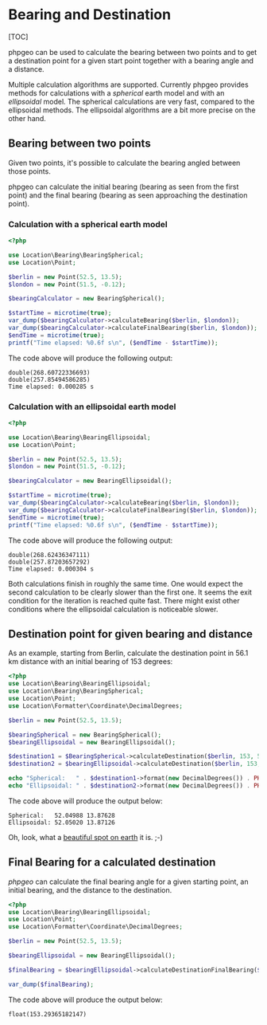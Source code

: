 # Bearing and Destination

[TOC]

phpgeo can be used to calculate the bearing between two points and to
get a destination point for a given start point together with a bearing
angle and a distance.

Multiple calculation algorithms are supported. Currently phpgeo provides
methods for calculations with a _spherical_ earth model and with an
_ellipsoidal_ model. The spherical calculations are very fast, compared
to the ellipsoidal methods. The ellipsoidal algorithms are a bit more
precise on the other hand.

## Bearing between two points

Given two points, it's possible to calculate the bearing angled between
those points.

phpgeo can calculate the initial bearing (bearing as seen from the first
point) and the final bearing (bearing as seen approaching the destination
point).

### Calculation with a spherical earth model

``` php
<?php

use Location\Bearing\BearingSpherical;
use Location\Point;

$berlin = new Point(52.5, 13.5);
$london = new Point(51.5, -0.12);

$bearingCalculator = new BearingSpherical();

$startTime = microtime(true);
var_dump($bearingCalculator->calculateBearing($berlin, $london));
var_dump($bearingCalculator->calculateFinalBearing($berlin, $london));
$endTime = microtime(true);
printf("Time elapsed: %0.6f s\n", ($endTime - $startTime));
```

The code above will produce the following output:

``` plaintext
double(268.60722336693)
double(257.85494586285)
Time elapsed: 0.000285 s
```

### Calculation with an ellipsoidal earth model

``` php
<?php

use Location\Bearing\BearingEllipsoidal;
use Location\Point;

$berlin = new Point(52.5, 13.5);
$london = new Point(51.5, -0.12);

$bearingCalculator = new BearingEllipsoidal();

$startTime = microtime(true);
var_dump($bearingCalculator->calculateBearing($berlin, $london));
var_dump($bearingCalculator->calculateFinalBearing($berlin, $london));
$endTime = microtime(true);
printf("Time elapsed: %0.6f s\n", ($endTime - $startTime));
```

The code above will produce the following output:

``` plaintext
double(268.62436347111)
double(257.87203657292)
Time elapsed: 0.000304 s
```

Both calculations finish in roughly the same time. One would expect the
second calculation to be clearly slower than the first one. It seems
the exit condition for the iteration is reached quite fast. There might
exist other conditions where the ellipsoidal calculation is noticeable
slower.

## Destination point for given bearing and distance

As an example, starting from Berlin, calculate the destination point in
56.1 km distance with an initial bearing of 153 degrees:

``` php
<?php
use Location\Bearing\BearingEllipsoidal;
use Location\Bearing\BearingSpherical;
use Location\Point;
use Location\Formatter\Coordinate\DecimalDegrees;

$berlin = new Point(52.5, 13.5);

$bearingSpherical = new BearingSpherical();
$bearingEllipsoidal = new BearingEllipsoidal();

$destination1 = $BearingSpherical->calculateDestination($berlin, 153, 56100);
$destination2 = $bearingEllipsoidal->calculateDestination($berlin, 153, 56100);

echo "Spherical:   " . $destination1->format(new DecimalDegrees()) . PHP_EOL;
echo "Ellipsoidal: " . $destination2->format(new DecimalDegrees()) . PHP_EOL;
```

The code above will produce the output below:

``` plaintext
Spherical:   52.04988 13.87628
Ellipsoidal: 52.05020 13.87126
```

Oh, look, what a [beautiful spot on earth](https://www.openstreetmap.org/?mlat=52.0499&mlon=13.8762#map=13/52.0499/13.8762) it is. ;-)

## Final Bearing for a calculated destination

*phpgeo* can calculate the final bearing angle for a given starting point,
an initial bearing, and the distance to the destination.

``` php
<?php
use Location\Bearing\BearingEllipsoidal;
use Location\Point;
use Location\Formatter\Coordinate\DecimalDegrees;

$berlin = new Point(52.5, 13.5);

$bearingEllipsoidal = new BearingEllipsoidal();

$finalBearing = $bearingEllipsoidal->calculateDestinationFinalBearing($berlin, 153, 56100);

var_dump($finalBearing);
```

The code above will produce the output below:

``` plaintext
float(153.29365182147)
```
